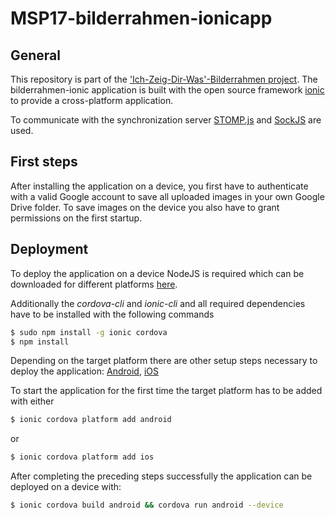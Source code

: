# MSP17-bilderrahmen-ionicapp

## General
This repository is part of the ['Ich-Zeig-Dir-Was'-Bilderrahmen project](https://github.com/informatik-mannheim/bilderrahmen-msp17). The bilderrahmen-ionic application is built with the open source framework [ionic](http://ionicframework.com/) to provide a cross-platform application.

To communicate with the synchronization server [STOMP.js](https://github.com/jmesnil/stomp-websocket) and [SockJS](https://github.com/sockjs/sockjs-client) are used.


## First steps
After installing the application on a device, you first have to authenticate with a valid Google account to save all uploaded images in your own Google Drive folder.
To save images on the device you also have to grant permissions on the first startup.


## Deployment
To deploy the application on a device NodeJS is required which can be downloaded for different platforms [here](https://nodejs.org/en/).

Additionally the *cordova-cli* and *ionic-cli* and all required dependencies have to be installed with the following commands

```bash
$ sudo npm install -g ionic cordova
$ npm install
```

Depending on the target platform there are other setup steps necessary to deploy the application: [Android](https://cordova.apache.org/docs/en/latest/guide/platforms/android), [iOS](https://cordova.apache.org/docs/en/latest/guide/platforms/ios)


To start the application for the first time the target platform has to be added with either

```bash
$ ionic cordova platform add android
``` 

or

```bash
$ ionic cordova platform add ios
```


After completing the preceding steps successfully the application can be deployed on a device with:

```bash
$ ionic cordova build android && cordova run android --device
```
